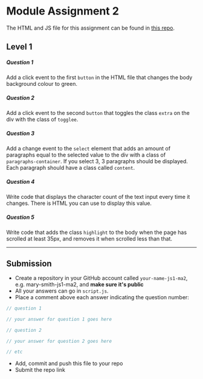 # Module Assignment 2

The HTML and JS file for this assignment can be found in <a href="https://github.com/NoroffFEU/ma-javascript1-module2" target="_blank">this repo</a>.

## Level 1

<h5 class="question">Question 1</h5>

Add a click event to the first `button` in the HTML file that changes the body background colour to green.

<h5 class="question">Question 2</h5>

Add a click event to the second `button` that toggles the class `extra` on the div with the class of `togglee`.

<h5 class="question">Question 3</h5>

Add a change event to the `select` element that adds an amount of paragraphs equal to the selected value to the div with a class of `paragraphs-container`. If you select 3, 3 paragraphs should be displayed. Each paragraph should have a class called `content`.

<h5 class="question">Question 4</h5>

Write code that displays the character count of the text input every time it changes. There is HTML you can use to display this value.

<h5 class="question">Question 5</h5>

Write code that adds the class `highlight` to the body when the page has scrolled at least 35px, and removes it when scrolled less than that.

---

## Submission

-   Create a repository in your GitHub account called `your-name-js1-ma2`, e.g. mary-smith-js1-ma2, and **make sure it's public**
-   All your answers can go in `script.js`.
-   Place a comment above each answer indicating the question number:

```js
// question 1

// your answer for question 1 goes here

// question 2

// your answer for question 2 goes here

// etc
```

-   Add, commit and push this file to your repo
-   Submit the repo link
